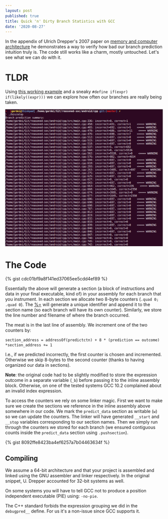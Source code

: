```yaml
---
layout: post
published: true
title: Quick 'n' Dirty Branch Statistics with GCC
date: '2020-08-27'
---
```

In the appendix of Ulrich Drepper's 2007 paper on [memory and computer architecture](https://people.freebsd.org/~lstewart/articles/cpumemory.pdf) he demonstrates a way to verify how bad our branch prediction intuition truly is. The code still works like a charm, mostly untouched. Let's see what we can do with it.

# TLDR
Using [this working example](https://godbolt.org/z/EqPonc) and a sneaky `#define if(expr) if(likely((expr)))` we can explore how often our branches are really being taken.

![BRANCHPRED](/img/branchpred_test.png)

# The Code
{% gist cdc01bf9a8f141ed37065ee5cdd4ef89 %}

Essentially the above will generate a section (a block of instructions and data in your final executable, kind of) in your assembly for each branch that you instrument. In each section we allocate two 8-byte counters (`.quad 0; .quad 0`). The [%=](https://gcc.gnu.org/onlinedocs/gcc/Extended-Asm.html) will generate a unique identifier and append it to the section name (so each branch will have its own counter). Similarly, we store the line number and filename of where the branch occurred.

The meat is in the last line of assembly. We increment one of the two counters by:
```
section_address = addressOf(predictctn) + 8 * (prediction == outcome)
*section_address += 1
```

I.e., if we predicted incorrectly, the first counter is chosen and incremented. Otherwise we skip 8-bytes to the second counter (thanks to having organized our data in sections).

**Note**: the original code had to be slightly modified to store the expression outcome in a separate variable (`_b`) before passing it to the inline assembly block. Otherwise, on one of the tested systems GCC 10.2 complained about an invalid index expression.

To access the counters we rely on some linker magic. First we want to make sure we create the sections we reference in the inline assembly above somewhere in our code. We mark the `predict_data` section as writable (`w`) so we can update the counters. The linker will have generated `__start` and `__stop` variables corresponding to our section names. Then we simply run through the counters we stored for each branch (we ensured contiguous counts inside the `predict_data` section using `.pushsection`).

{% gist 8092ffe8423ba4ef6257a7b04463634f %}

## Compiling
We assume a 64-bit architecture and that your project is assembled and linked using the GNU assembler and linker respectively. In the original snippet, U. Drepper accounted for 32-bit systems as well.

On some systems you will have to tell GCC not to produce a position independent executable (PIE) using: `-no-pie`.

The C++ standard forbids the expression grouping we did in the `debugpred__` define. For us it's a non-issue since GCC supports it.
